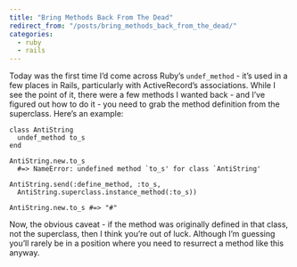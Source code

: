 ```yaml
---
title: "Bring Methods Back From The Dead"
redirect_from: "/posts/bring_methods_back_from_the_dead/"
categories:
  - ruby
  - rails
---
```

Today was the first time I’d come across Ruby’s `undef_method` - it’s
used in a few places in Rails, particularly with ActiveRecord’s
associations. While I see the point of it, there were a few methods I
wanted back - and I’ve figured out how to do it - you need to grab the
method definition from the superclass. Here’s an example:

    class AntiString
      undef_method to_s
    end

    AntiString.new.to_s
      #=> NameError: undefined method `to_s' for class `AntiString'

    AntiString.send(:define_method, :to_s,
      AntiString.superclass.instance_method(:to_s))

    AntiString.new.to_s #=> "#"

Now, the obvious caveat - if the method was originally defined in that
class, not the superclass, then I think you’re out of luck. Although I’m
guessing you’ll rarely be in a position where you need to resurrect a
method like this anyway.

